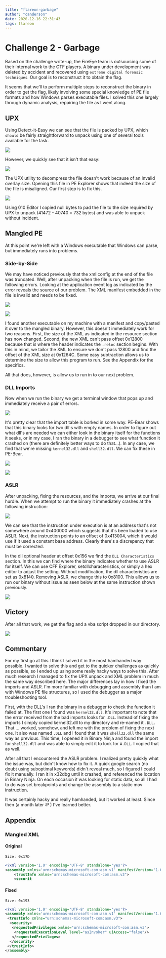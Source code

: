 ```yaml
---
title: "flareon-garbage"
author: "canderson"
date: 2020-12-16 22:31:43
tags: flareon
---
```


# Challenge 2 - Garbage

Based on the challenge write-up, the FireEye team is outsourcing some of their internal work to the CTF players. A binary under development was deleted by accident and recovered using `extreme digital forensic techniques`. Our goal is to reconstruct it to obtain the flag. 

It seems that we'll to perform multiple steps to reconstruct the binary in order to get the flag, likely involving some special knowledge of PE file formats and how Windows parses executable files. I solved this one largely through dynamic analysis, repairing the file as I went along. 

## UPX

Using Detect-it-Easy we can see that the file is packed by UPX, which `should` be fairly straightforward to unpack using one of several tools available for the task. 

![](/assets/images/DiE.png)

However, we quickly see that it isn't that easy: 

![](/assets/images/upx.png)

The UPX utility to decompress the file doesn't work because of an Invalid overlay size. Opening this file in PE Explorer shows that indeed the size of the file is misaligned. Our first step is to fix this. 

![](/assets/images/peexpl.png)

Using 010 Editor I copied null bytes to pad the file to the size required by UPX to unpack (41472 - 40740 = 732 bytes) and was able to unpack without incident. 

## Mangled PE

At this point we're left with a Windows executable that Windows can parse, but immediately runs into problems. 

### Side-by-Side

We may have noticed previously that the xml config at the end of the file was truncated. Well, after unpacking when the file is run, we get the following errors. Looking at the application event log as indicated by the error reveals the source of our problem. The XML manifest embedded in the file is invalid and needs to be fixed.

![](/assets/images/sxs.png)

![](/assets/images/event.png)

I found another executable on my machine with a manifest and copy/pasted it over to the mangled binary. However, this doesn't immediately work for two reasons. First, the size of the XML as indicated in the resource section has now changed. Second, the new XML can't pass offset 0x12800 because that is where the header indicates the `.reloc` section begins. With this in mind, we tailor the XML to ensure we don't pass 12800 and find the offset of the XML size at 0x1264C. Some easy subtraction allows us to determine the size to allow this program to run. See the Appendix for the specifics.

All that does, however, is allow us to run in to our next problem.

### DLL Imports

Now when we run the binary we get a terminal window that pops up and immediately receive a pair of errors. 

![](/assets/images/dll.png)

It's pretty clear that the import table is borked in some way. PE-Bear shows that this binary looks for two dll's with empty names. In order to figure out what dll's are needed we can either look in the binary itself for the functions it seeks, or in my case, I ran the binary in a debugger to see what function it crashed on (there are definitely better ways to do that...). In any case, we find that we're missing `kernel32.dll` and `shell32.dll`. We can fix these in PE-Bear. 

![](/assets/images/impbroke.png)

![](/assets/images/impfix.png)

### ASLR

After unpacking, fixing the resources, and the imports, we arrive at our final hurdle. When we attempt to run the binary it immediately crashes at the following instruction:

![](/assets/images/aslr.png)

We can see that the instruction under execution is at an address that's not somewhere around 0x400000 which suggests that it's been loaded to use ASLR. Next, the instruction points to an offset of 0x413004, which it would use if it used a constant base address. Clearly there's a discrepency that must be corrected.

In the dll optional header at offset 0x156 we find the `DLL Characteristics` section. In this we can find where the binary indicates whether to use ASLR for itself. We can use CFF Explorer, setdllcharacteristics, or simply a hex editor to adjust the setting. Without modification, the dll characteristics are set as 0x8140. Removing ASLR, we change this to 0x8100. This allows us to run our binary without issue as seen below at the same instruction shown previously.

![](/assets/images/notaslr.png)

## Victory

After all that work, we get the flag and a vba script dropped in our directory. 

![](/assets/images/victory_2.png)

## Commentary

For my first go at this I think I solved it in the most hamhanded way possible. I wanted to solve this and get to the quicker challenges as quickly as possible, so I ended up using some really hacky ways to solve this. After much research I managed to fix the UPX unpack and XML problem in much the same way described here. The major differences lay in how I fixed the imports and ASLR. I'm more familiar with debugging and assembly than I am with Windows PE file structures, so I used the debugger as a major troubleshooting tool.

First, with the DLL's I ran the binary in a debugger to check the function it failed at. The first one I found was `kernel32.dll`. It's important to note that the error received from the bad imports looks for `.DLL`. Instead of fixing the imports I simply copied kernel32.dll to my directory and re-named it `.DLL`. That ... worked, somehow, and left me with the problem of fixing the next one. It also was named `.DLL` and I found that it was `shell32.dll` the same way as previous. This time, I opened it in Binary Ninja and found the import for `shell32.dll` and was able to simply edit it to look for `A.DLL`. I copied that as well. 

After all that I encountered the ASLR problem. I realized pretty quickly what the issue was, but didn't know how to fix it. A quick google search (no doubt using suboptimal keywords) didn't reveal much, so I figured I could fix it manually. I ran it in x32dbg until it crashed, and referenced the location in Binary Ninja. On each occasion it was looking for static data, so all I had to do was set breakpoints and change the assembly to a static mov instruction. 

It was certainly hacky and really hamhanded, but it worked at least. Since then (a month later :P ) I've learned better.

## Appendix

### Mangled XML

#### Original

`Size: 0x17D`

```xml
<?xml version='1.0' encoding='UTF-8' standalone='yes'?>
<assembly xmlns='urn:schemas-microsoft-com:asm.v1' manifestVersion='1.0'>  
    <trustInfo xmlns="urn:schemas-microsoft-com:asm.v3">
    <securit
```

#### Fixed

`Size: 0x193`

```xml
<?xml version='1.0' encoding='UTF-8' standalone='yes'?>
<assembly xmlns='urn:schemas-microsoft-com:asm.v1' manifestVersion='1.0'>
 <trustInfo xmlns="urn:schemas-microsoft-com:asm.v3">
  <security>
   <requestedPrivileges xmlns="urn:schemas-microsoft-com:asm.v3">
    <requestedExecutionLevel level="asInvoker" uiAccess="false"/>
   </requestedPrivileges>
  </security>
 </trustInfo>
</assembly>
```
